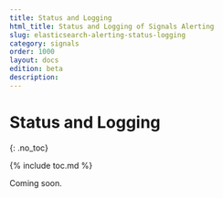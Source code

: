 ```yaml
---
title: Status and Logging
html_title: Status and Logging of Signals Alerting
slug: elasticsearch-alerting-status-logging
category: signals
order: 1000
layout: docs
edition: beta
description: 
---
```


<!--- Copyright 2019 floragunn GmbH -->

# Status and Logging
{: .no_toc}

{% include toc.md %}

Coming soon.